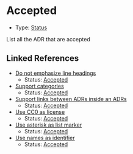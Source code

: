 # Accepted

* Type: [Status](status.md)

List all the ADR that are accepted


## Linked References

* [Do not emphasize line headings](0007-do-not-emphasize-line-headings.md)
  * Status: [Accepted](accepted.md)
* [Support categories](0010-support-categories.md)
  * Status: [Accepted](accepted.md)
* [Support links between ADRs inside an ADRs](0009-support-links-between-adrs-inside-an-adrs.md)
  * Status: [Accepted](accepted.md)
* [Use CC0 as license](0001-use-CC0-as-license.md)
  * Status: [Accepted](accepted.md)
* [Use asterisk as list marker](0011-use-asterisk-as-list-marker.md)
  * Status: [Accepted](accepted.md)
* [Use names as identifier](0006-use-names-as-identifier.md)
  * Status: [Accepted](accepted.md)
